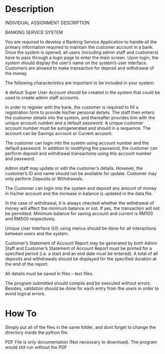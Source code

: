 # Description
INDIVIDUAL ASSIGNMENT DESCRIPTION

BANKING SERVICE SYSTEM

You are required to develop a Banking Service Application to handle all the primary information required to maintain the customer account in a bank. Once the system is opened, all users (including admin staff and customers) have to pass through a login page to enter the main screen. Upon login, the system should display the user’s name on the system’s user interface. Customers are allowed to make transaction for deposit and withdrawal of the money.

The following characteristics are important to be included in your system:

A default Super User Account should be created in the system that could be used to create admin staff accounts.

In order to register with the bank, the customer is required to fill a registration form to provide his/her personal details. The staff then enters the customer details into the system, and thereafter provides him with the unique account number and a default password. A unique customer account number must be autogenerated and should in a sequence. The account can be Savings account or Current account.

The customer can login into the system using account number and the default password. In addition to modifying the password, the customer can perform deposit and withdrawal transactions using this account number and password.

Admin staff may update or edit the customer’s details. However, the customer’s ID and name should not be available for update. Customer may only perform Deposits or Withdrawals.

The Customer can login into the system and deposit any amount of money in his/her account and the increase in balance is updated in the data file.

In the case of withdrawal, it is always checked whether the withdrawal of money will affect the minimum balance or not. If yes, the transaction will not be permitted. Minimum balance for saving account and current is RM100 and RM500 respectively.

Unique User Interface (UI) using menus should be done for all interactions between users and the system.

Customer’s Statement of Account Report may be generated by both Admin Staff and Customer’s Statement of Account Report must be printed for a specified period (i.e. a start and an end date must be entered). A total of all deposits and withdrawals should be displayed for the specified duration at the end of the report.

All details must be saved in files – text files.

The program submitted should compile and be executed without errors. Besides, validation should be done for each entry from the users in order to avoid logical errors.


# How To
Simply put all of the files in the same folder, and dont forget to change the directory inside the python file. 

PDF File is only documentation (Not necessary to download). The program would still run without the PDF
